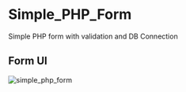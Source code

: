 # Simple_PHP_Form
Simple PHP form with validation and DB Connection
## Form UI
![simple_php_form](https://user-images.githubusercontent.com/53207574/97070808-e69c2e80-15f8-11eb-8266-ac341b724104.png)
